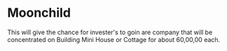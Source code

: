 # Moonchild
This will give the chance for invester's to goin are company that will be concentrated on Building Mini House or Cottage for about 60,00,00 each.  
